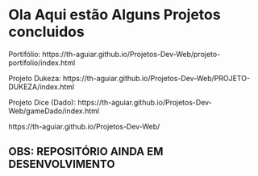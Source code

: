<h1>Ola Aqui estão Alguns Projetos concluidos</h1>

<p>Portifólio: https://th-aguiar.github.io/Projetos-Dev-Web/projeto-portifolio/index.html</p>
<p>Projeto Dukeza: https://th-aguiar.github.io/Projetos-Dev-Web/PROJETO-DUKEZA/index.html</p>
<p>Projeto Dice (Dado): https://th-aguiar.github.io/Projetos-Dev-Web/gameDado/index.html</p>
https://th-aguiar.github.io/Projetos-Dev-Web/
<h2> OBS: REPOSITÓRIO AINDA EM DESENVOLVIMENTO</h2>
